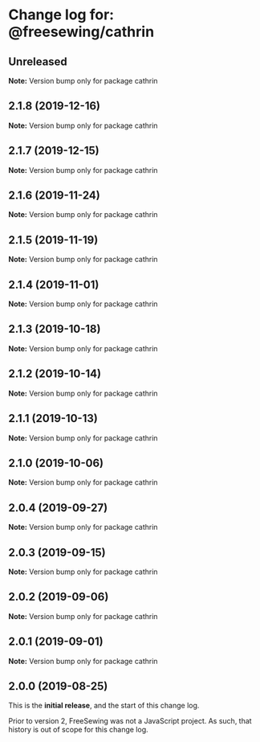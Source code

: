 # Change log for: @freesewing/cathrin


## Unreleased

**Note:** Version bump only for package cathrin


## 2.1.8 (2019-12-16)

**Note:** Version bump only for package cathrin


## 2.1.7 (2019-12-15)

**Note:** Version bump only for package cathrin


## 2.1.6 (2019-11-24)

**Note:** Version bump only for package cathrin


## 2.1.5 (2019-11-19)

**Note:** Version bump only for package cathrin


## 2.1.4 (2019-11-01)

**Note:** Version bump only for package cathrin


## 2.1.3 (2019-10-18)

**Note:** Version bump only for package cathrin


## 2.1.2 (2019-10-14)

**Note:** Version bump only for package cathrin


## 2.1.1 (2019-10-13)

**Note:** Version bump only for package cathrin


## 2.1.0 (2019-10-06)

**Note:** Version bump only for package cathrin


## 2.0.4 (2019-09-27)

**Note:** Version bump only for package cathrin


## 2.0.3 (2019-09-15)

**Note:** Version bump only for package cathrin


## 2.0.2 (2019-09-06)

**Note:** Version bump only for package cathrin


## 2.0.1 (2019-09-01)

**Note:** Version bump only for package cathrin




## 2.0.0 (2019-08-25)

This is the **initial release**, and the start of this change log.

Prior to version 2, FreeSewing was not a JavaScript project.
As such, that history is out of scope for this change log.
